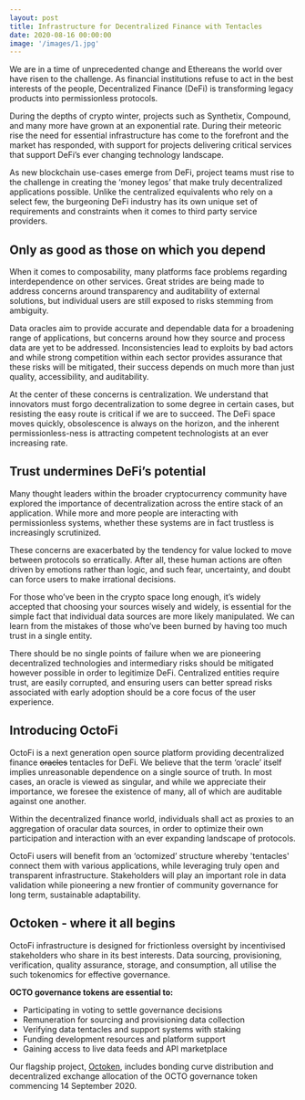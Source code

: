 ```yaml
---
layout: post
title: Infrastructure for Decentralized Finance with Tentacles
date: 2020-08-16 00:00:00
image: '/images/1.jpg'
---
```


We are in a time of unprecedented change and Ethereans the world over have risen to the challenge. As financial institutions refuse to act in the best interests of the people, Decentralized Finance (DeFi) is transforming legacy products into permissionless protocols. 

During the depths of crypto winter, projects such as Synthetix, Compound, and many more have grown at an exponential rate. During their meteoric rise the need for essential infrastructure has come to the forefront and the market has responded, with support for projects delivering critical services that support DeFi’s ever changing technology landscape.

As new blockchain use-cases emerge from DeFi, project teams must rise to the challenge in creating the ‘money legos’ that make truly decentralized applications possible. Unlike the centralized equivalents who rely on a select few, the burgeoning DeFi industry has its own unique set of requirements and constraints when it comes to third party service providers.

## Only as good as those on which you depend 

When it comes to composability, many platforms face problems regarding interdependence on other services. Great strides are being made to address concerns around transparency and auditability of external solutions, but individual users are still exposed to risks stemming from ambiguity. 

Data oracles aim to provide accurate and dependable data for a broadening range of applications, but concerns around how they source and process data are yet to be addressed. Inconsistencies lead to exploits by bad actors and while strong competition within each sector provides assurance that these risks will be mitigated, their success depends on much more than just quality, accessibility, and auditability. 

At the center of these concerns is centralization. We understand that innovators must forgo decentralization to some degree in certain cases, but resisting the easy route is critical if we are to succeed. The DeFi space moves quickly, obsolescence is always on the horizon, and the inherent permissionless-ness is attracting competent technologists at an ever increasing rate. 

## Trust undermines DeFi’s potential 

Many thought leaders within the broader cryptocurrency community have explored the importance of decentralization across the entire stack of an application. While more and more people are interacting with permissionless systems, whether these systems are in fact trustless is increasingly scrutinized. 

These concerns are exacerbated by the tendency for value locked to move between protocols so erratically. After all, these human actions are often driven by emotions rather than logic, and such fear, uncertainty, and doubt can force users to make irrational decisions. 

For those who’ve been in the crypto space long enough, it’s widely accepted that choosing your sources wisely and widely, is essential for the simple fact that individual data sources are more likely manipulated. We can learn from the mistakes of those who’ve been burned by having too much trust in a single entity. 

There should be no single points of failure when we are pioneering decentralized technologies and intermediary risks should be mitigated however possible in order to legitimize DeFi. Centralized entities require trust, are easily corrupted, and ensuring users can better spread risks associated with early adoption should be a core focus of the user experience. 

## Introducing OctoFi

OctoFi is a next generation open source platform providing decentralized finance <s>oracles</s> tentacles for DeFi. We believe that the term ‘oracle’ itself implies unreasonable dependence on a single source of truth. In most cases, an oracle is viewed as singular, and while we appreciate their importance, we foresee the existence of many, all of which are auditable against one another. 

Within the decentralized finance world, individuals shall act as proxies to an aggregation of oracular data sources, in order to optimize their own participation and interaction with an ever expanding landscape of protocols. 

OctoFi users will benefit from an ‘octomized’ structure whereby 'tentacles' connect them with various applications, while leveraging truly open and transparent infrastructure. Stakeholders will play an important role in data validation while pioneering a new frontier of community governance for long term, sustainable adaptability.

## Octoken - where it all begins

OctoFi infrastructure is designed for frictionless oversight by incentivised stakeholders who share in its best interests. Data sourcing, provisioning, verification, quality assurance, storage, and consumption, all utilise the such tokenomics for effective governance. 

**OCTO governance tokens are essential to:**

* Participating in voting to settle governance decisions
* Remuneration for sourcing and provisioning data collection
* Verifying data tentacles and support systems with staking
* Funding development resources and platform support
* Gaining access to live data feeds and API marketplace

Our flagship project, [Octoken](/projects/token), includes bonding curve distribution and decentralized exchange allocation of the OCTO governance token commencing 14 September 2020.
